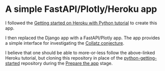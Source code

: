 # A simple FastAPI/Plotly/Heroku app

I followed the [Getting started on Heroku with Python tutorial](https://devcenter.heroku.com/articles/getting-started-with-python) to create this app.

I then replaced the Django app with a FastAPI/Plotly app. The app provides a simple interface for investigating the [Collatz conjecture](https://en.wikipedia.org/wiki/Collatz_conjecture).

I believe that one should be able to more-or-less follow the above-linked Heroku tutorial, but cloning this repository in place of the [python-getting-started](https://github.com/heroku/python-getting-started) repository during the [Prepare the app](https://devcenter.heroku.com/articles/getting-started-with-python#prepare-the-app) stage.
